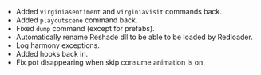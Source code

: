 - Added `virginiasentiment` and `virginiavisit` commands back.
- Added `playcutscene` command back.
- Fixed `dump` command (except for prefabs).
- Automatically rename Reshade dll to be able to be loaded by Redloader.
- Log harmony exceptions.
- Added hooks back in.
- Fix pot disappearing when skip consume animation is on.